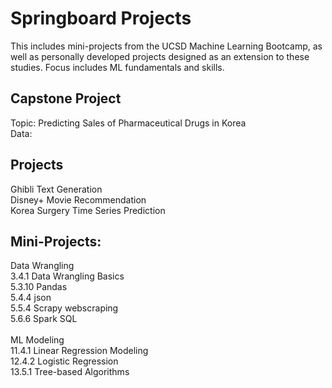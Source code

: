 # Springboard Projects

This includes mini-projects from the UCSD Machine Learning Bootcamp, as well as personally developed projects designed as an extension to these studies.
Focus includes ML fundamentals and skills.

## Capstone Project
Topic: Predicting Sales of Pharmaceutical Drugs in Korea
<br>Data: 

## Projects
Ghibli Text Generation
<br>Disney+ Movie Recommendation
<br>Korea Surgery Time Series Prediction

## Mini-Projects: 
Data Wrangling
  <br> 3.4.1 Data Wrangling Basics
  <br> 5.3.10 Pandas
  <br> 5.4.4 json
  <br> 5.5.4 Scrapy webscraping
  <br> 5.6.6 Spark SQL
<br><br>  ML Modeling
  <br> 11.4.1 Linear Regression Modeling
  <br> 12.4.2 Logistic Regression
  <br> 13.5.1 Tree-based Algorithms
